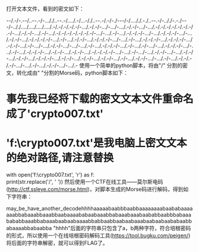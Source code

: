 打开文本文件，看到的密文如下：

--/.-/-.--/..--.-/-..././..--.-/..../.-/...-/./..--.-/.-/-./---/-/...././.-./..--.-/-.././-.-./---/-.././..../..../..../..../.-/.-/.-/.-/.-/-.../.-/.-/-.../-.../-.../.-/.-/-.../-.../.-/.-/.-/.-/.-/.-/.-/.-/-.../.-/.-/-.../.-/-.../.-/.-/.-/.-/.-/.-/.-/-.../-.../.-/-.../.-/.-/.-/-.../-.../.-/.-/.-/-.../-.../.-/.-/-.../.-/.-/.-/.-/-.../.-/-.../.-/.-/-.../.-/.-/.-/-.../-.../.-/-.../.-/.-/.-/-.../.-/.-/.-/-.../.-/.-/-.../.-/-.../-.../.-/.-/-.../-.../-.../.-/-.../.-/.-/.-/-.../.-/-.../.-/-.../-.../.-/.-/.-/-.../-.../.-/-.../.-/.-/.-/-.../.-/.-/-.../.-/.-/-.../.-/.-/.-/.-/-.../-.../.-/-.../-.../.-/.-/-.../-.../.-/.-/-.../.-/.-/-.../.-/.-/.-/-.../.-/.-/-.../.-/.-/-.../.-/.-/-.../.-/-.../.-/.-/-.../-.../.-/-.../.-/.-/.-/.-/-.../-.../.-/-.../.-/.-/-.../-.../.-
使用一个简单的python脚本，将由"/" 分割的密文，转化成由" "分割的Morse码，python脚本如下：

# 事先我已经将下载的密文文本文件重命名成了'crypto007.txt'
# 'f:\crypto007.txt'是我电脑上密文文本的绝对路径,请注意替换
with open('f:\crypto007.txt', 'r') as f:  
    print(str.replace('/', ' '))
然后使用一个CTF在线工具——莫尔斯电码(http://ctf.ssleye.com/morse.html)，对脚本生成的Morse码进行解码，得到如下字符串：

may_be_have_another_decodehhhhaaaaabaabbbaabbaaaaaaaabaababaaaaaaabbabaaabbaaabbaabaaaababaabaaabbabaaabaaabaababbaabbbabaaabababbaaabbabaaabaabaabaaaabbabbaabbaabaabaaabaabaabaababaabbabaaaabbabaabba
"hhhh"后面的字符串只包含了a，b两种字符，符合培根密码的形式，所以使用一个在线培根密码解码工具(https://tool.bugku.com/peigen/)将后面的字符串解密，就可以得到FLAG了。 